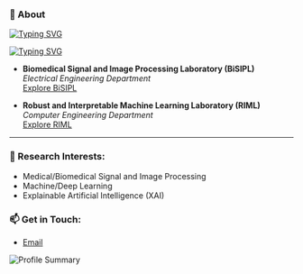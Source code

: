 ### 📃 About

[![Typing SVG](https://readme-typing-svg.herokuapp.com?font=Menlo&size=14&color=0000FF&vCenter=true&width=900&height=30&lines=%F0%9F%94%AD+I%E2%80%99m+a+Graduate+Research+Assistant+at+Sharif+University+of+Technology)](https://git.io/typing-svg)

[![Typing SVG](https://readme-typing-svg.herokuapp.com?font=Menlo&size=14&color=1E90FF&vCenter=true&width=900&height=30&lines=%F0%9F%92%AA+I%E2%80%99m+working+in+Biomedical+Signal+Processing+and+Machine+Learning)](https://git.io/typing-svg)

- **Biomedical Signal and Image Processing Laboratory (BiSIPL)**  
  *Electrical Engineering Department*  
  [Explore BiSIPL](https://www.ee.sharif.edu/)

- **Robust and Interpretable Machine Learning Laboratory (RIML)**  
  *Computer Engineering Department*  
  [Explore RIML](https://github.com/rohban-lab)

---

### 🧠 Research Interests:
- Medical/Biomedical Signal and Image Processing
- Machine/Deep Learning
- Explainable Artificial Intelligence (XAI)

### 📫 Get in Touch:
- [Email](mailto:prs_a@yahoo.com)
  
![Profile Summary](https://github-profile-summary-cards.vercel.app/api/cards/profile-details?username=a-fsh-r&theme=nord_dark)

<!---
a-fsh-r/a-fsh-r is a ✨ special ✨ repository because its `README.md` (this file) appears on your GitHub profile.
You can click the Preview link to take a look at your changes.
--->
